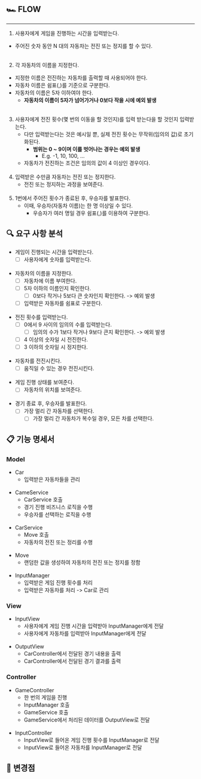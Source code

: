 ## 🏎️ FLOW

-----

1. 사용자에게 게임을 진행하는 시간을 입력받는다.
- 주어진 숫자 동안 N 대의 자동차는 전진 또는 정지를 할 수 있다.
</br></br>
2. 각 자동차의 이름을 지정한다.
- 지정한 이름은 전진하는 자동차를 출력할 때 사용되어야 한다.
- 자동차 이름은 쉼표(,)를 기준으로 구분한다.
- 자동차의 이름은 5자 이하여야 한다.
    - **자동차의 이름이 5자가 넘어가거나 0보다 작을 시에 예외 발생**
</br></br>
3. 사용자에게 전진 횟수(몇 번의 이동을 할 것인지)를 입력 받는다을 할 것인지 입력받는다.
    - 다만 입력받는다는 것은 예시일 뿐, 실제 전진 횟수는 무작위(임의의 값)로 초기화된다.
        - **범위는 0 ~ 9이며 이를 벗어나는 경우는 예외 발생**
            - E.g. -1, 10, 100, ...
    - 자동차가 전진하는 조건은 임의의 값이 4 이상인 경우이다.
</br></br>
4. 입력받은 수만큼 자동차는 전진 또는 정지한다.
    - 전진 또는 정지하는 과정을 보여준다.
</br></br>
5. 1번에서 주어진 횟수가 종료된 후, 우승자를 발표한다.
    - 이때, 우승자(자동차 이름)는 한 명 이상일 수 있다.
        - 우승자가 여러 명일 경우 쉼표(,)를 이용하여 구분한다.


🔍 요구 사항 분석
-----
- 게임이 진행되는 시간을 입력받는다.
    - [ ] 사용자에게 숫자를 입력받는다.
</br></br>
- 자동차의 이름을 지정한다.
    - [ ] 자동차에 이름 부여한다.
    - [ ] 5자 이하의 이름인지 확인한다.
        - [ ] 0보다 작거나 5보다 큰 숫자인지 확인한다. -> 예외 발생
    - [ ] 입력받은 자동차를 쉼표로 구분한다.
</br></br>
- 전진 횟수를 입력받는다.
    - [ ] 0에서 9 사이의 임의의 수를 입력받는다.
        - [ ] 임의의 수가 1보다 작거나 9보다 큰지 확인한다. -> 예외 발생
    - [ ] 4 이상의 숫자일 시 전진한다.
    - [ ] 3 이하의 숫자일 시 정지한다.
</br></br>
- 자동차를 전진시킨다.
    - [ ] 움직일 수 있는 경우 전진시킨다.
</br></br>
- 게임 진행 상태를 보여준다.
    - [ ] 자동차의 위치를 보여준다.
</br></br>
- 경기 종료 후, 우승자를 발표한다.
    - [ ] 가장 멀리 간 자동차를 선택한다.
        - [ ] 가장 멀리 간 자동차가 복수일 경우, 모든 차를 선택한다.

📋 기능 명세서
-----
### Model
- Car
  - 입력받은 자동차들을 관리
</br></br>
- CameService
  - CarService 호출
  - 경기 진행 비즈니스 로직을 수행
  - 우승자를 선택하는 로직을 수행
    </br></br>
- CarService
  - Move 호출
  - 자동차의 전진 또는 정리를 수행
</br></br>
- Move
  - 랜덤한 값을 생성하여 자동차의 전진 또는 정지를 정함
</br></br>
- InputManager
  - 입력받은 게임 진행 횟수를 처리
  - 입력받은 자동차를 처리 -> Car로 관리

### View
- InputView
  - 사용자에게 게임 진행 시간을 입력받아 InputManager에게 전달
  - 사용자에게 자동차를 입력받아 InputManager에게 전달
</br></br>
- OutputView
  - CarController에서 전달된 경기 내용을 출력
  - CarController에서 전달된 경기 결과를 출력

### Controller
- GameController
  - 한 번의 게임을 진행
  - InputManager 호출
  - GameService 호출
  - GameService에서 처리된 데이터를 OutputView로 전달
</br></br>
- InputController
  - InputView로 들어온 게임 진행 횟수를 InputManager로 전달
  - InputView로 들어온 자동차를 InputManager로 전달

📢 변경점
-----